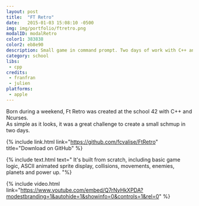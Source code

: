 ```yaml
---
layout: post
title:  "FT Retro"
date:   2015-01-03 15:08:10 -0500
img: img/portfolio/ftretro.png
modalID: modalRetro
color1: 383838
color2: eb8e90
description: Small game in command prompt. Two days of work with C++ and Ncurse.
category: school
libs:
 - cpp
credits:
 - franfran
 - julien
platforms:
 - apple
---
```

Born during a weekend, Ft Retro was created at the school 42 with C++ and Ncurses.<br/>
As simple as it looks, it was a great challenge to create a small schmup in two days.

{% include link.html link="https://github.com/fcvalise/FtRetro" title="Download on GitHub" %}

{% include text.html text="
It's built from scratch, including basic game logic, ASCII animated sprite display, collisions, movements, enemies, planets and power up.
"%}

{% include video.html link="https://www.youtube.com/embed/Q7rNyHkXPDA?modestbranding=1&autohide=1&showinfo=0&controls=1&rel=0" %}
